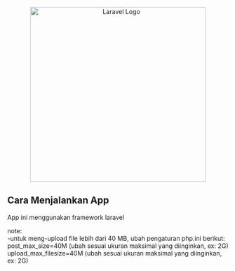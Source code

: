 <p align="center"><a href="https://laravel.com" target="_blank"><img src="https://raw.githubusercontent.com/laravel/art/master/logo-lockup/5%20SVG/2%20CMYK/1%20Full%20Color/laravel-logolockup-cmyk-red.svg" width="400" alt="Laravel Logo"></a></p>

## Cara Menjalankan App
App ini menggunakan framework laravel

note:<br>
-untuk meng-upload file lebih dari 40 MB, ubah pengaturan php.ini berikut:<br>
post_max_size=40M (ubah sesuai ukuran maksimal yang diinginkan, ex: 2G)<br>
upload_max_filesize=40M (ubah sesuai ukuran maksimal yang diinginkan, ex: 2G)<br>
